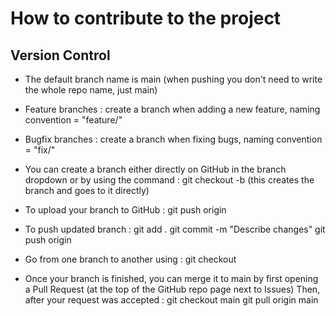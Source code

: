 # How to contribute to the project
## Version Control
- The default branch name is main (when pushing you don't need to write the whole repo name, just main)
- Feature branches : create a branch when adding a new feature, naming convention = "feature/<feature-name>"
- Bugfix branches : create a branch when fixing bugs, naming convention = "fix/<bug-name>"

- You can create a branch either directly on GitHub in the branch dropdown or by using the command :
    git checkout -b <branch-name> (this creates the branch and goes to it directly)
- To upload your branch to GitHub :
    git push origin <branch-name>
- To push updated branch :
    git add .
    git commit -m "Describe changes"
    git push origin <branch-name>

- Go from one branch to another using :
    git checkout <branch-name>
- Once your branch is finished, you can merge it to main by first opening a Pull Request (at the top of the GitHub repo page next to Issues)
  Then, after your request was accepted :
    git checkout main
    git pull origin main
